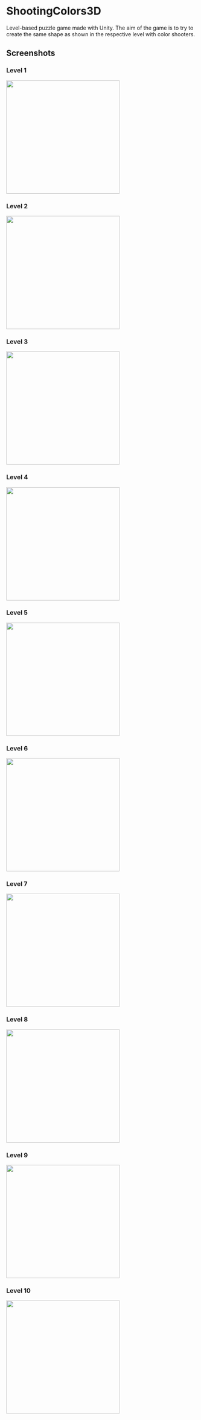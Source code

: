 # ShootingColors3D
Level-based puzzle game made with Unity. The aim of the game is to try to create the same shape as shown in the respective level with color shooters.

## Screenshots

### Level 1
<img src="https://user-images.githubusercontent.com/55920002/116826986-8e457b00-ab9f-11eb-972b-724a795bbea6.jpg" width="300"/>

### Level 2
<img src="https://user-images.githubusercontent.com/55920002/116826988-8ede1180-ab9f-11eb-8870-9a1773e2ba38.jpg" width="300"/>

### Level 3
<img src="https://user-images.githubusercontent.com/55920002/116826990-8ede1180-ab9f-11eb-9897-863d682ef0ad.jpg" width="300"/>

### Level 4
<img src="https://user-images.githubusercontent.com/55920002/116826991-8f76a800-ab9f-11eb-81f6-abf777ea88d9.jpg" width="300"/>

### Level 5
<img src="https://user-images.githubusercontent.com/55920002/116826992-8f76a800-ab9f-11eb-9f8e-b281ed218a47.jpg" width="300"/>

### Level 6
<img src="https://user-images.githubusercontent.com/55920002/116826979-8be32100-ab9f-11eb-94e8-91ad30de77ff.jpg" width="300"/>

### Level 7
<img src="https://user-images.githubusercontent.com/55920002/116826981-8c7bb780-ab9f-11eb-8100-a9f6dfe89fd5.jpg" width="300"/>

### Level 8
<img src="https://user-images.githubusercontent.com/55920002/116826982-8d144e00-ab9f-11eb-8c2d-332dfe60d4cb.jpg" width="300"/>

### Level 9
<img src="https://user-images.githubusercontent.com/55920002/116826983-8dace480-ab9f-11eb-9e58-d77ef22f09da.jpg" width="300"/>

### Level 10
<img src="https://user-images.githubusercontent.com/55920002/116826984-8dace480-ab9f-11eb-9a61-5aa99fdb56bf.jpg" width="300"/>
